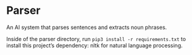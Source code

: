 # Parser

An AI system that parses sentences and extracts noun phrases.

Inside of the parser directory, run ` pip3 install -r requirements.txt ` to install this project’s dependency: nltk for natural language processing.
